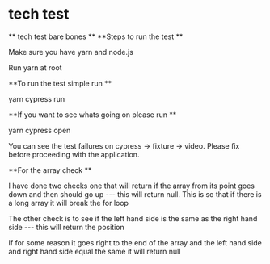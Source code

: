 # tech test
** tech test bare bones
**
**Steps to run the test
**

Make sure you have yarn and node.js

Run yarn at root

**To run the test simple run
**

yarn cypress run

**If you want to see whats going on please run
**

yarn cypress open

You can see the test failures on cypress -> fixture -> video. Please fix before proceeding with the application.


**For the array check
**

I have done two checks one that will return if the array from its point goes down and then should go up --- this will return null.
This is so that if there is a long array it will break the for loop

The other check is to see if the left hand side is the same as the right hand side --- this will return the position

If for some reason it goes right to the end of the array and the left hand side and right hand side equal the same it will return null
